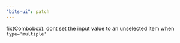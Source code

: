 ```yaml
---
"bits-ui": patch
---
```


fix(Combobox): dont set the input value to an unselected item when `type='multiple'`
